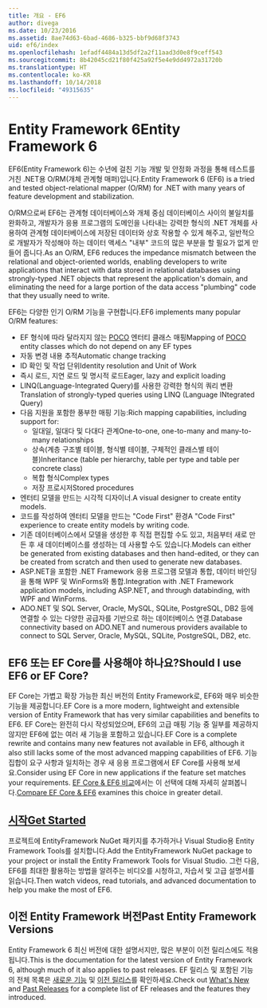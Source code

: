 ```yaml
---
title: 개요 - EF6
author: divega
ms.date: 10/23/2016
ms.assetid: 8ae74d63-6bad-4686-b325-bbf9d68f3743
uid: ef6/index
ms.openlocfilehash: 1efadf4484a13d5df2a2f11aad3d0e8f9ceff543
ms.sourcegitcommit: 8b42045cd21f80f425a92f5e4e9dd4972a31720b
ms.translationtype: HT
ms.contentlocale: ko-KR
ms.lasthandoff: 10/14/2018
ms.locfileid: "49315635"
---
```

# <a name="entity-framework-6"></a><span data-ttu-id="ececc-102">Entity Framework 6</span><span class="sxs-lookup"><span data-stu-id="ececc-102">Entity Framework 6</span></span>
<span data-ttu-id="ececc-103">EF6(Entity Framework 6)는 수년에 걸친 기능 개발 및 안정화 과정을 통해 테스트를 거친 .NET용 O/RM(개체 관계형 매퍼)입니다.</span><span class="sxs-lookup"><span data-stu-id="ececc-103">Entity Framework 6 (EF6) is a tried and tested object-relational mapper (O/RM) for .NET with many years of feature development and stabilization.</span></span>

<span data-ttu-id="ececc-104">O/RM으로써 EF6는 관계형 데이터베이스와 개체 중심 데이터베이스 사이의 불일치를 완화하고, 개발자가 응용 프로그램의 도메인을 나타내는 강력한 형식의 .NET 개체를 사용하여 관계형 데이터베이스에 저장된 데이터와 상호 작용할 수 있게 해주고, 일반적으로 개발자가 작성해야 하는 데이터 액세스 "내부" 코드의 많은 부분을 할 필요가 없게 만들어 줍니다.</span><span class="sxs-lookup"><span data-stu-id="ececc-104">As an O/RM, EF6 reduces the impedance mismatch between the relational and object-oriented worlds, enabling developers to write applications that interact with data stored in relational databases using strongly-typed .NET objects that represent the application's domain, and eliminating the need for a large portion of the data access "plumbing" code that they usually need to write.</span></span>

<span data-ttu-id="ececc-105">EF6는 다양한 인기 O/RM 기능을 구현합니다.</span><span class="sxs-lookup"><span data-stu-id="ececc-105">EF6 implements many popular O/RM features:</span></span>
- <span data-ttu-id="ececc-106">EF 형식에 따라 달라지지 않는 [POCO](~/ef6/resources/glossary.md#poco) 엔터티 클래스 매핑</span><span class="sxs-lookup"><span data-stu-id="ececc-106">Mapping of [POCO](~/ef6/resources/glossary.md#poco) entity classes which do not depend on any EF types</span></span>
- <span data-ttu-id="ececc-107">자동 변경 내용 추적</span><span class="sxs-lookup"><span data-stu-id="ececc-107">Automatic change tracking</span></span>
- <span data-ttu-id="ececc-108">ID 확인 및 작업 단위</span><span class="sxs-lookup"><span data-stu-id="ececc-108">Identity resolution and Unit of Work</span></span>
- <span data-ttu-id="ececc-109">즉시 로드, 지연 로드 및 명시적 로드</span><span class="sxs-lookup"><span data-stu-id="ececc-109">Eager, lazy and explicit loading</span></span>
- <span data-ttu-id="ececc-110">LINQ(Language-Integrated Query)를 사용한 강력한 형식의 쿼리 변환</span><span class="sxs-lookup"><span data-stu-id="ececc-110">Translation of strongly-typed queries using LINQ (Language INtegrated Query)</span></span>
- <span data-ttu-id="ececc-111">다음 지원을 포함한 풍부한 매핑 기능:</span><span class="sxs-lookup"><span data-stu-id="ececc-111">Rich mapping capabilities, including support for:</span></span>
  - <span data-ttu-id="ececc-112">일대일, 일대다 및 다대다 관계</span><span class="sxs-lookup"><span data-stu-id="ececc-112">One-to-one, one-to-many and many-to-many relationships</span></span>
  - <span data-ttu-id="ececc-113">상속(계층 구조별 테이블, 형식별 테이블, 구체적인 클래스별 테이블)</span><span class="sxs-lookup"><span data-stu-id="ececc-113">Inheritance (table per hierarchy, table per type and table per concrete class)</span></span>
  - <span data-ttu-id="ececc-114">복합 형식</span><span class="sxs-lookup"><span data-stu-id="ececc-114">Complex types</span></span>
  - <span data-ttu-id="ececc-115">저장 프로시저</span><span class="sxs-lookup"><span data-stu-id="ececc-115">Stored procedures</span></span>
- <span data-ttu-id="ececc-116">엔터티 모델을 만드는 시각적 디자이너.</span><span class="sxs-lookup"><span data-stu-id="ececc-116">A visual designer to create entity models.</span></span>
- <span data-ttu-id="ececc-117">코드를 작성하여 엔터티 모델을 만드는 "Code First" 환경</span><span class="sxs-lookup"><span data-stu-id="ececc-117">A "Code First" experience to create entity models by writing code.</span></span>
- <span data-ttu-id="ececc-118">기존 데이터베이스에서 모델을 생성한 후 직접 편집할 수도 있고, 처음부터 새로 만든 후 새 데이터베이스를 생성하는 데 사용할 수도 있습니다.</span><span class="sxs-lookup"><span data-stu-id="ececc-118">Models can either be generated from existing databases and then hand-edited, or they can be created from scratch and then used to generate new databases.</span></span>
- <span data-ttu-id="ececc-119">ASP.NET을 포함한 .NET Framework 응용 프로그램 모델과 통합, 데이터 바인딩을 통해 WPF 및 WinForms와 통합.</span><span class="sxs-lookup"><span data-stu-id="ececc-119">Integration with .NET Framework application models, including ASP.NET, and through databinding, with WPF and WinForms.</span></span>
- <span data-ttu-id="ececc-120">ADO.NET 및 SQL Server, Oracle, MySQL, SQLite, PostgreSQL, DB2 등에 연결할 수 있는 다양한 공급자를 기반으로 하는 데이터베이스 연결.</span><span class="sxs-lookup"><span data-stu-id="ececc-120">Database connectivity based on ADO.NET and numerous providers available to connect to SQL Server, Oracle, MySQL, SQLite, PostgreSQL, DB2, etc.</span></span>

## <a name="should-i-use-ef6-or-ef-core"></a><span data-ttu-id="ececc-121">EF6 또는 EF Core를 사용해야 하나요?</span><span class="sxs-lookup"><span data-stu-id="ececc-121">Should I use EF6 or EF Core?</span></span>

<span data-ttu-id="ececc-122">EF Core는 가볍고 확장 가능한 최신 버전의 Entity Framework로, EF6와 매우 비슷한 기능을 제공합니다.</span><span class="sxs-lookup"><span data-stu-id="ececc-122">EF Core is a more modern, lightweight and extensible version of Entity Framework that has very similar capabilities and benefits to EF6.</span></span>
<span data-ttu-id="ececc-123">EF Core는 완전히 다시 작성되었으며, EF6의 고급 매핑 기능 중 일부를 제공하지 않지만 EF6에 없는 여러 새 기능을 포함하고 있습니다.</span><span class="sxs-lookup"><span data-stu-id="ececc-123">EF Core is a complete rewrite and contains many new features not available in EF6, although it also still lacks some of the most advanced mapping capabilities of EF6.</span></span>
<span data-ttu-id="ececc-124">기능 집합이 요구 사항과 일치하는 경우 새 응용 프로그램에서 EF Core를 사용해 보세요.</span><span class="sxs-lookup"><span data-stu-id="ececc-124">Consider using EF Core in new applications if the feature set matches your requirements.</span></span>
<span data-ttu-id="ececc-125">[EF Core & EF6 비교](xref:efcore-and-ef6/index)에서는 이 선택에 대해 자세히 살펴봅니다.</span><span class="sxs-lookup"><span data-stu-id="ececc-125">[Compare EF Core & EF6](xref:efcore-and-ef6/index) examines this choice in greater detail.</span></span>

## <a name="get-startedef6get-startedmd"></a>[<span data-ttu-id="ececc-126">시작</span><span class="sxs-lookup"><span data-stu-id="ececc-126">Get Started</span></span>](~/ef6/get-started.md)

<span data-ttu-id="ececc-127">프로젝트에 EntityFramework NuGet 패키지를 추가하거나 Visual Studio용 Entity Framework Tools를 설치합니다.</span><span class="sxs-lookup"><span data-stu-id="ececc-127">Add the EntityFramework NuGet package to your project or install the Entity Framework Tools for Visual Studio.</span></span> <span data-ttu-id="ececc-128">그런 다음, EF6를 최대한 활용하는 방법을 알려주는 비디오를 시청하고, 자습서 및 고급 설명서를 읽습니다.</span><span class="sxs-lookup"><span data-stu-id="ececc-128">Then watch videos, read tutorials, and advanced documentation to help you make the most of EF6.</span></span>

## <a name="past-entity-framework-versions"></a><span data-ttu-id="ececc-129">이전 Entity Framework 버전</span><span class="sxs-lookup"><span data-stu-id="ececc-129">Past Entity Framework Versions</span></span>

<span data-ttu-id="ececc-130">Entity Framework 6 최신 버전에 대한 설명서지만, 많은 부분이 이전 릴리스에도 적용됩니다.</span><span class="sxs-lookup"><span data-stu-id="ececc-130">This is the documentation for the latest version of Entity Framework 6, although much of it also applies to past releases.</span></span>
<span data-ttu-id="ececc-131">EF 릴리스 및 포함된 기능의 전체 목록은 [새로운 기능](~/ef6/what-is-new/index.md) 및 [이전 릴리스](~/ef6/what-is-new/past-releases.md)를 확인하세요.</span><span class="sxs-lookup"><span data-stu-id="ececc-131">Check out [What's New](~/ef6/what-is-new/index.md) and [Past Releases](~/ef6/what-is-new/past-releases.md) for a complete list of EF releases and the features they introduced.</span></span>
